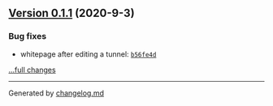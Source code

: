 ## [Version 0.1.1](https://github.com/:ThePixelDeveloper/tunnel-boring-masshine/releases/tag/v0.1.1) (2020-9-3)

### Bug fixes

- whitepage after editing a tunnel: [`b56fe4d`](https://github.com/:ThePixelDeveloper/tunnel-boring-masshine/commit/b56fe4d)

[...full changes](https://github.com/:ThePixelDeveloper/tunnel-boring-masshine/compare/v0.1.0...v0.1.1)


---

Generated by [changelog.md](https://github.com/egoist/changelog.md)
